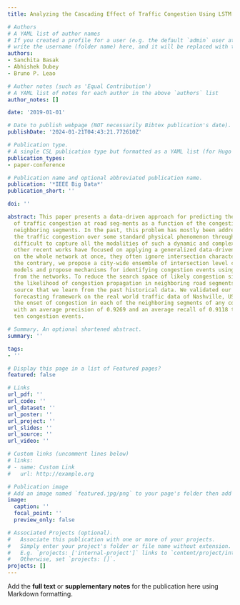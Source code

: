 ```yaml
---
title: Analyzing the Cascading Effect of Traffic Congestion Using LSTM Networks

# Authors
# A YAML list of author names
# If you created a profile for a user (e.g. the default `admin` user at `content/authors/admin/`), 
# write the username (folder name) here, and it will be replaced with their full name and linked to their profile.
authors:
- Sanchita Basak
- Abhishek Dubey
- Bruno P. Leao

# Author notes (such as 'Equal Contribution')
# A YAML list of notes for each author in the above `authors` list
author_notes: []

date: '2019-01-01'

# Date to publish webpage (NOT necessarily Bibtex publication's date).
publishDate: '2024-01-21T04:43:21.772610Z'

# Publication type.
# A single CSL publication type but formatted as a YAML list (for Hugo requirements).
publication_types:
- paper-conference

# Publication name and optional abbreviated publication name.
publication: '*IEEE Big Data*'
publication_short: ''

doi: ''

abstract: This paper presents a data-driven approach for predicting the propagation
  of traffic congestion at road seg-ments as a function of the congestion in their
  neighboring segments. In the past, this problem has mostly been addressed by modelling
  the traffic congestion over some standard physical phenomenon through which it is
  difficult to capture all the modalities of such a dynamic and complex system. While
  other recent works have focused on applying a generalized data-driven technique
  on the whole network at once, they often ignore intersection characteristics. On
  the contrary, we propose a city-wide ensemble of intersection level connected LSTM
  models and propose mechanisms for identifying congestion events using the predictions
  from the networks. To reduce the search space of likely congestion sinks we use
  the likelihood of congestion propagation in neighboring road segments of a congestion
  source that we learn from the past historical data. We validated our congestion
  forecasting framework on the real world traffic data of Nashville, USA and identified
  the onset of congestion in each of the neighboring segments of any congestion source
  with an average precision of 0.9269 and an average recall of 0.9118 tested over
  ten congestion events.

# Summary. An optional shortened abstract.
summary: ''

tags:
- ''

# Display this page in a list of Featured pages?
featured: false

# Links
url_pdf: ''
url_code: ''
url_dataset: ''
url_poster: ''
url_project: ''
url_slides: ''
url_source: ''
url_video: ''

# Custom links (uncomment lines below)
# links:
# - name: Custom Link
#   url: http://example.org

# Publication image
# Add an image named `featured.jpg/png` to your page's folder then add a caption below.
image:
  caption: ''
  focal_point: ''
  preview_only: false

# Associated Projects (optional).
#   Associate this publication with one or more of your projects.
#   Simply enter your project's folder or file name without extension.
#   E.g. `projects: ['internal-project']` links to `content/project/internal-project/index.md`.
#   Otherwise, set `projects: []`.
projects: []
---
```


Add the **full text** or **supplementary notes** for the publication here using Markdown formatting.

